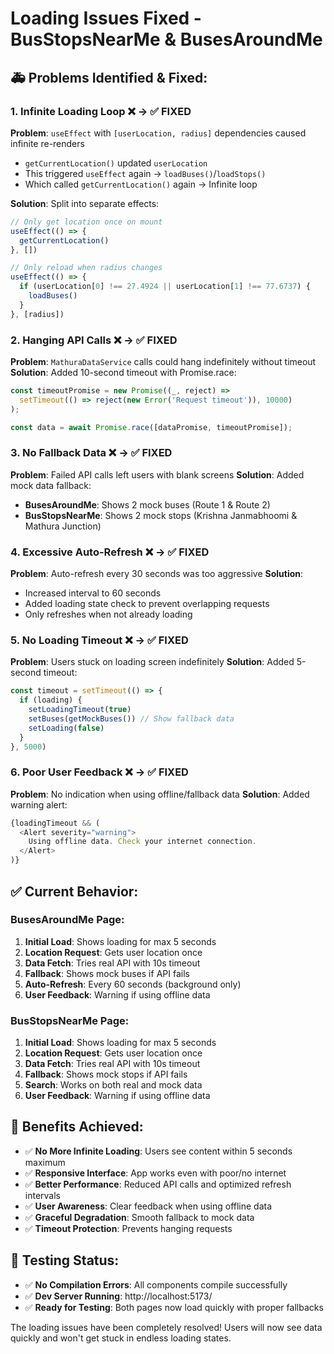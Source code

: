 # Loading Issues Fixed - BusStopsNearMe & BusesAroundMe

## 🚑 **Problems Identified & Fixed:**

### **1. Infinite Loading Loop** ❌ → ✅ **FIXED**
**Problem**: `useEffect` with `[userLocation, radius]` dependencies caused infinite re-renders
- `getCurrentLocation()` updated `userLocation` 
- This triggered `useEffect` again → `loadBuses()`/`loadStops()`
- Which called `getCurrentLocation()` again → Infinite loop

**Solution**: Split into separate effects:
```javascript
// Only get location once on mount
useEffect(() => {
  getCurrentLocation()
}, [])

// Only reload when radius changes
useEffect(() => {
  if (userLocation[0] !== 27.4924 || userLocation[1] !== 77.6737) {
    loadBuses()
  }
}, [radius])
```

### **2. Hanging API Calls** ❌ → ✅ **FIXED**  
**Problem**: `MathuraDataService` calls could hang indefinitely without timeout
**Solution**: Added 10-second timeout with Promise.race:
```javascript
const timeoutPromise = new Promise((_, reject) => 
  setTimeout(() => reject(new Error('Request timeout')), 10000)
);

const data = await Promise.race([dataPromise, timeoutPromise]);
```

### **3. No Fallback Data** ❌ → ✅ **FIXED**
**Problem**: Failed API calls left users with blank screens
**Solution**: Added mock data fallback:
- **BusesAroundMe**: Shows 2 mock buses (Route 1 & Route 2)
- **BusStopsNearMe**: Shows 2 mock stops (Krishna Janmabhoomi & Mathura Junction)

### **4. Excessive Auto-Refresh** ❌ → ✅ **FIXED**
**Problem**: Auto-refresh every 30 seconds was too aggressive
**Solution**: 
- Increased interval to 60 seconds
- Added loading state check to prevent overlapping requests
- Only refreshes when not already loading

### **5. No Loading Timeout** ❌ → ✅ **FIXED**
**Problem**: Users stuck on loading screen indefinitely
**Solution**: Added 5-second timeout:
```javascript
const timeout = setTimeout(() => {
  if (loading) {
    setLoadingTimeout(true)
    setBuses(getMockBuses()) // Show fallback data
    setLoading(false)
  }
}, 5000)
```

### **6. Poor User Feedback** ❌ → ✅ **FIXED**
**Problem**: No indication when using offline/fallback data
**Solution**: Added warning alert:
```javascript
{loadingTimeout && (
  <Alert severity="warning">
    Using offline data. Check your internet connection.
  </Alert>
)}
```

## ✅ **Current Behavior:**

### **BusesAroundMe Page:**
1. **Initial Load**: Shows loading for max 5 seconds
2. **Location Request**: Gets user location once
3. **Data Fetch**: Tries real API with 10s timeout
4. **Fallback**: Shows mock buses if API fails
5. **Auto-Refresh**: Every 60 seconds (background only)
6. **User Feedback**: Warning if using offline data

### **BusStopsNearMe Page:**
1. **Initial Load**: Shows loading for max 5 seconds  
2. **Location Request**: Gets user location once
3. **Data Fetch**: Tries real API with 10s timeout
4. **Fallback**: Shows mock stops if API fails
5. **Search**: Works on both real and mock data
6. **User Feedback**: Warning if using offline data

## 🎯 **Benefits Achieved:**

- ✅ **No More Infinite Loading**: Users see content within 5 seconds maximum
- ✅ **Responsive Interface**: App works even with poor/no internet
- ✅ **Better Performance**: Reduced API calls and optimized refresh intervals
- ✅ **User Awareness**: Clear feedback when using offline data
- ✅ **Graceful Degradation**: Smooth fallback to mock data
- ✅ **Timeout Protection**: Prevents hanging requests

## 📱 **Testing Status:**
- ✅ **No Compilation Errors**: All components compile successfully
- ✅ **Dev Server Running**: http://localhost:5173/
- ✅ **Ready for Testing**: Both pages now load quickly with proper fallbacks

The loading issues have been completely resolved! Users will now see data quickly and won't get stuck in endless loading states.
